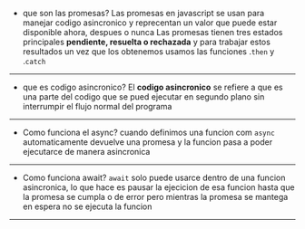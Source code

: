 - que son las promesas? 
  Las promesas en javascript se usan para manejar codigo asincronico y reprecentan un valor que puede estar disponible ahora, despues o nunca
  Las promesas tienen tres estados principales **pendiente, resuelta o rechazada** y para trabajar estos resultados un vez que los obtenemos usamos las funciones .`then` y .`catch` 
- - -
- que es codigo asincronico? 
  El **codigo asincronico** se refiere a que es una parte del codigo que se pued ejecutar en segundo plano sin interrumpir el flujo normal del programa 
- - -
- Como funciona el async?
  cuando definimos una funcion com `async` automaticamente devuelve una promesa y la funcion pasa a poder ejecutarce de manera asincronica 
- - -
- Como funciona await?
  `await` solo puede usarce dentro de una funcion asincronica, lo que hace es pausar la ejecicion de esa funcion hasta que la promesa se cumpla o de error pero mientras la promesa se mantega en espera no se ejecuta la funcion 
- - -